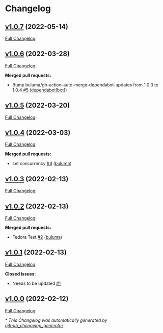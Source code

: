 # Changelog

## [v1.0.7](https://github.com/buluma/ansible-role-owncloud/tree/v1.0.7) (2022-05-14)

[Full Changelog](https://github.com/buluma/ansible-role-owncloud/compare/v1.0.6...v1.0.7)

## [v1.0.6](https://github.com/buluma/ansible-role-owncloud/tree/v1.0.6) (2022-03-28)

[Full Changelog](https://github.com/buluma/ansible-role-owncloud/compare/v1.0.5...v1.0.6)

**Merged pull requests:**

- Bump buluma/gh-action-auto-merge-dependabot-updates from 1.0.3 to 1.0.4 [\#5](https://github.com/buluma/ansible-role-owncloud/pull/5) ([dependabot[bot]](https://github.com/apps/dependabot))

## [v1.0.5](https://github.com/buluma/ansible-role-owncloud/tree/v1.0.5) (2022-03-20)

[Full Changelog](https://github.com/buluma/ansible-role-owncloud/compare/v1.0.4...v1.0.5)

## [v1.0.4](https://github.com/buluma/ansible-role-owncloud/tree/v1.0.4) (2022-03-03)

[Full Changelog](https://github.com/buluma/ansible-role-owncloud/compare/v1.0.3...v1.0.4)

**Merged pull requests:**

- set concurrency [\#4](https://github.com/buluma/ansible-role-owncloud/pull/4) ([buluma](https://github.com/buluma))

## [v1.0.3](https://github.com/buluma/ansible-role-owncloud/tree/v1.0.3) (2022-02-13)

[Full Changelog](https://github.com/buluma/ansible-role-owncloud/compare/v1.0.2...v1.0.3)

## [v1.0.2](https://github.com/buluma/ansible-role-owncloud/tree/v1.0.2) (2022-02-13)

[Full Changelog](https://github.com/buluma/ansible-role-owncloud/compare/v1.0.1...v1.0.2)

**Merged pull requests:**

- Fedora Test [\#2](https://github.com/buluma/ansible-role-owncloud/pull/2) ([buluma](https://github.com/buluma))

## [v1.0.1](https://github.com/buluma/ansible-role-owncloud/tree/v1.0.1) (2022-02-13)

[Full Changelog](https://github.com/buluma/ansible-role-owncloud/compare/v1.0.0...v1.0.1)

**Closed issues:**

- Needs to be updated [\#1](https://github.com/buluma/ansible-role-owncloud/issues/1)

## [v1.0.0](https://github.com/buluma/ansible-role-owncloud/tree/v1.0.0) (2022-02-12)

[Full Changelog](https://github.com/buluma/ansible-role-owncloud/compare/41d386dfeacb297b8e6a125d5af710719fb60b8d...v1.0.0)



\* *This Changelog was automatically generated by [github_changelog_generator](https://github.com/github-changelog-generator/github-changelog-generator)*

